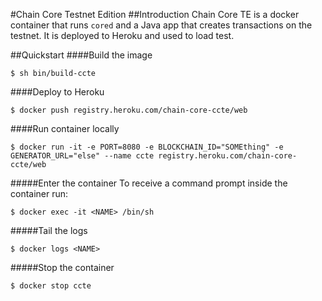 #Chain Core Testnet Edition
##Introduction
Chain Core TE is a docker container that runs `cored`
and a Java app that creates transactions on the testnet.
It is deployed to Heroku and used to load test.

##Quickstart
####Build the image
```
$ sh bin/build-ccte
```

####Deploy to Heroku
```
$ docker push registry.heroku.com/chain-core-ccte/web
```

####Run container locally
```
$ docker run -it -e PORT=8080 -e BLOCKCHAIN_ID="SOMEthing" -e GENERATOR_URL="else" --name ccte registry.heroku.com/chain-core-ccte/web
```

#####Enter the container
To receive a command prompt inside the container run:
```
$ docker exec -it <NAME> /bin/sh
```

#####Tail the logs
```
$ docker logs <NAME>
```

#####Stop the container
```
$ docker stop ccte
```
